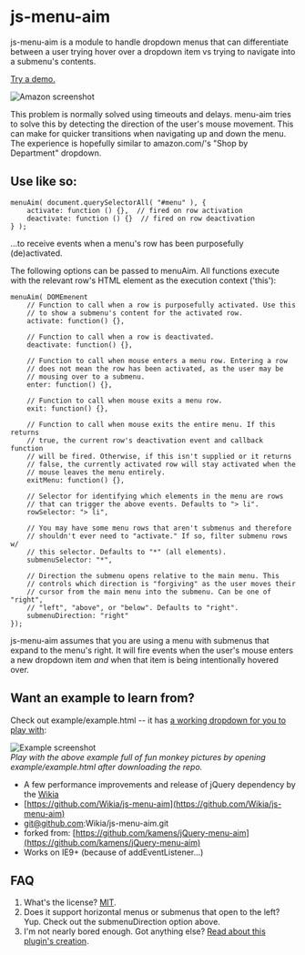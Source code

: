 js-menu-aim
===============

js-menu-aim is a module to handle dropdown menus that can differentiate
between a user trying hover over a dropdown item vs trying to navigate into
a submenu's contents.

[Try a demo.](https://rawgithub.com/Wikia/js-menu-aim/master/example/example.html)

![Amazon screenshot](https://rawgithub.com/Wikia/js-menu-aim/master/amazon.png)

This problem is normally solved using timeouts and delays. menu-aim tries to
solve this by detecting the direction of the user's mouse movement. This can
make for quicker transitions when navigating up and down the menu. The
experience is hopefully similar to amazon.com/'s "Shop by Department"
dropdown.

## Use like so:

    menuAim( document.querySelectorAll( "#menu" ), {
        activate: function () {},  // fired on row activation
        deactivate: function () {}  // fired on row deactivation
    } );

...to receive events when a menu's row has been purposefully (de)activated.

The following options can be passed to menuAim. All functions execute with
the relevant row's HTML element as the execution context ('this'):

    menuAim( DOMEmenent
        // Function to call when a row is purposefully activated. Use this
        // to show a submenu's content for the activated row.
        activate: function() {},

        // Function to call when a row is deactivated.
        deactivate: function() {},

        // Function to call when mouse enters a menu row. Entering a row
        // does not mean the row has been activated, as the user may be
        // mousing over to a submenu.
        enter: function() {},

        // Function to call when mouse exits a menu row.
        exit: function() {},

        // Function to call when mouse exits the entire menu. If this returns
        // true, the current row's deactivation event and callback function
        // will be fired. Otherwise, if this isn't supplied or it returns
        // false, the currently activated row will stay activated when the
        // mouse leaves the menu entirely.
        exitMenu: function() {},

        // Selector for identifying which elements in the menu are rows
        // that can trigger the above events. Defaults to "> li".
        rowSelector: "> li",

        // You may have some menu rows that aren't submenus and therefore
        // shouldn't ever need to "activate." If so, filter submenu rows w/
        // this selector. Defaults to "*" (all elements).
        submenuSelector: "*",

        // Direction the submenu opens relative to the main menu. This
        // controls which direction is "forgiving" as the user moves their
        // cursor from the main menu into the submenu. Can be one of "right",
        // "left", "above", or "below". Defaults to "right".
        submenuDirection: "right"
    });

js-menu-aim assumes that you are using a menu with submenus that expand
to the menu's right. It will fire events when the user's mouse enters a new
dropdown item *and* when that item is being intentionally hovered over.

## Want an example to learn from?

Check out example/example.html -- it has [a working dropdown for you to play with](https://rawgithub.com/Wikia/js-menu-aimmaster/example/example.html):

![Example screenshot](https://raw.github.com/kamens/jQuery-menu-aim/master/example.png)<br>
_Play with the above example full of fun monkey pictures by opening example/example.html after downloading the repo._


* A few performance improvements and release of jQuery dependency by the [Wikia](http://www.wikia.com)
* [https://github.com/Wikia/js-menu-aim](https://github.com/Wikia/js-menu-aim)
* git@github.com:Wikia/js-menu-aim.git
* forked from: [https://github.com/kamens/jQuery-menu-aim](https://github.com/kamens/jQuery-menu-aim)
* Works on IE9+ (because of addEventListener...)


## FAQ

1. What's the license? [MIT](http://en.wikipedia.org/wiki/MIT_License).
2. Does it support horizontal menus or submenus that open to the left? Yup. Check out the submenuDirection option above.
3. I'm not nearly bored enough. Got anything else? [Read about this plugin's creation](http://bjk5.com/post/44698559168/breaking-down-amazons-mega-dropdown).
